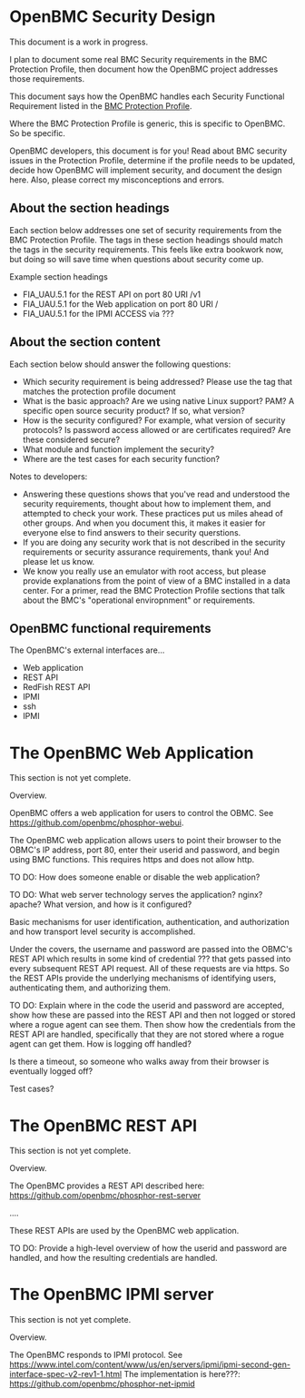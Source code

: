 # OpenBMC Security Design

This document is a work in progress.

I plan to document some real BMC Security requirements
in the BMC Protection Profile, then
document how the OpenBMC project addresses those requirements.


This document says how the OpenBMC handles each
Security Functional Requirement listed in the
[BMC Protection Profile](obmc-protection-profile.md).

Where the BMC Protection Profile is generic,
this is specific to OpenBMC.
So be specific.

OpenBMC developers, this document is for you!
Read about BMC security issues in the Protection Profile,
determine if the profile needs to be updated,
decide how OpenBMC will implement security, and
document the design here.
Also, please correct my misconceptions and errors.


About the section headings
--------------------------

Each section below addresses one set of security requirements
from the BMC Protection Profile.
The tags in these section headings should match the tags
in the security requirements.
This feels like extra bookwork now, but doing so will save time
when questions about security come up.

Example section headings
 - FIA_UAU.5.1 for the REST API on port 80 URI /v1
 - FIA_UAU.5.1 for the Web application on port 80 URI /
 - FIA_UAU.5.1 for the IPMI ACCESS via ???


About the section content
-------------------------

Each section below should answer the following questions:
 - Which security requirement is being addressed?
   Please use the tag that matches the protection profile document
 - What is the basic approach?
   Are we using native Linux support?  PAM?
   A specific open source security product?  If so, what version?
 - How is the security configured?
   For example, what version of security protocols?
   Is password access allowed or are certificates required?
   Are these considered secure?
 - What module and function implement the security?
 - Where are the test cases for each security function?

Notes to developers:
 - Answering these questions shows that you've
   read and understood the security requirements,
   thought about how to implement them, and
   attempted to check your work.
   These practices put us miles ahead of other groups.
   And when you document this, it makes it easier for everyone else
   to find answers to their security querstions.
 - If you are doing any security work that is not described 
   in the security requirements or security assurance requirements,
   thank you!  And please let us know.
 - We know you really use an emulator with root access, but
   please provide explanations from the point of view of
   a BMC installed in a data center.
   For a primer, read the BMC Protection Profile sections that
   talk about the BMC's "operational enviropnment" or requirements.


## OpenBMC functional requirements

The OpenBMC's external interfaces are...
 - Web application
 - REST API
 - RedFish REST API
 - IPMI
 - ssh
 - IPMI


The OpenBMC Web Application
===========================

This section is not yet complete.


Overview.

OpenBMC offers a web application for users to control the OBMC.
See https://github.com/openbmc/phosphor-webui.

The OpenBMC web application allows users to point their browser to
the OBMC's IP address, port 80, enter their userid and password,
and begin using BMC functions.
This requires https and does not allow http.

TO DO: How does someone enable or disable the web application?

TO DO: What web server technology serves the application?  nginx?  apache?
What version, and how is it configured?

Basic mechanisms for user identification, authentication, and authorization
and how transport level security is accomplished.

Under the covers, the username and password are passed into the 
OBMC's REST API which results in some kind of credential ???
that gets passed into every subsequent REST API request.
All of these requests are via https.
So the REST APIs provide the underlying mechanisms of
identifying users,
authenticating them,
and authorizing them.

TO DO: Explain where in the code the userid and password are
accepted, show how these are passed into the REST API and 
then not logged or stored where a rogue agent can see them.
Then show how the credentials from the REST API are handled,
specifically that they are not stored where a rogue agent can get them.
How is logging off handled?

Is there a timeout, so someone who walks away from their browser
is eventually logged off?

Test cases?


The OpenBMC REST API
====================

This section is not yet complete.

Overview.

The OpenBMC provides a REST API described here:
https://github.com/openbmc/phosphor-rest-server

....

These REST APIs are used by the OpenBMC web application.

TO DO: Provide a high-level overview of
how the userid and password are handled,
and how the resulting credentials are handled.


The OpenBMC IPMI server
=======================

This section is not yet complete.

Overview.

The OpenBMC responds to IPMI protocol.
See https://www.intel.com/content/www/us/en/servers/ipmi/ipmi-second-gen-interface-spec-v2-rev1-1.html
The implementation is here???:
https://github.com/openbmc/phosphor-net-ipmid


